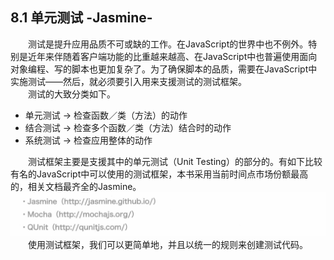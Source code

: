 ## 8.1 单元测试 -Jasmine-
&emsp;&emsp;测试是提升应用品质不可或缺的工作。在JavaScript的世界中也不例外。特别是近年来伴随着客户端功能的比重越来越高、在JavaScript中也普遍使用面向对象编程、写的脚本也更加复杂了。为了确保脚本的品质，需要在JavaScript中实施测试——然后，就必须要引入用来支援测试的测试框架。<br>
&emsp;&emsp;测试的大致分类如下。
- 单元测试 → 检查函数／类（方法）的动作  
- 结合测试 → 检查多个函数／类（方法）结合时的动作
- 系统测试 → 检查应用整体的动作

&emsp;&emsp;测试框架主要是支援其中的单元测试（Unit Testing）的部分的。有如下比较有名的JavaScript中可以使用的测试框架，本书采用当前时间点市场份额最高的，相关文档最齐全的Jasmine。
![image](../../images/c8/スクリーンショット&#32;2019-04-19&#32;午前11.22.21.png)
&emsp;&emsp;使用测试框架，我们可以更简单地，并且以统一的规则来创建测试代码。

